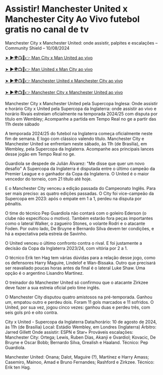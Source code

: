 #  Assistir! Manchester United x Manchester City Ao Vivo futebol gratis no canal de tv

Manchester City x Manchester United: onde assistir, palpites e escalações – Community Shield – 10/08/2024

[➤ ►🌍📺📱👉 Man City x Man United ao vivo](https://cutt.ly/Xecc2d59)

[➤ ►🌍📺📱👉 Man United x Man City ao vivo](https://cutt.ly/Xecc2d59)

[➤ ►🌍📺📱👉 Manchester United x Manchester City ao vivo](https://cutt.ly/Xecc2d59)

[➤ ►🌍📺📱👉 Manchester City x Manchester United ao vivo](https://cutt.ly/Xecc2d59)

Manchester City x Manchester United pela Supercopa Inglesa: Onde assistir e horário City x United pela Supercopa da Inglaterra: onde assistir ao vivo e horário Rivais estreiam oficialmente na temporada 2024/25 com disputa por título em Wembley; Acompanhe a partida em Tempo Real no ge a partir das 11h deste sábado

A temporada 2024/25 do futebol na Inglaterra começa oficialmente neste fim de semana. E logo com clássico valendo título. Manchester City e Manchester United se enfrentam neste sábado, às 11h (de Brasília), em Wembley, pela Supercopa da Inglaterra. Acompanhe aos principais lances desse jogão em Tempo Real no ge.

Guardiola se despede de Julián Álvarez: "Me disse que quer um novo desafio"
A Supercopa da Inglaterra é disputada entre o último campeão da Premier League e o ganhador da Copa da Inglaterra. O United é o maior vencedor do torneio, com 21 título até hoje.

E o Manchester City venceu a edição passada do Campeonato Inglês. Para ser mais preciso: as quatro edições passadas. O City foi vice-campeão da Supercopa em 2023: após o empate em 1 a 1, perdeu na disputa por pênaltis.

O time do técnico Pep Guardiola não contará com o goleiro Ederson (o clube não especificou o motivo). Também estarão fora peças importantes como o lateral Walker, o zagueiro Stones, o volante Rodri e o atacante Foden. Por outro lado, De Bruyne e Bernardo Silva devem ter condições, e há a expectativa pela estreia de Savinho.

O United venceu o último confronto contra o rival. E foi justamente a decisão da Copa da Inglaterra 2023/24, com vitória por 2 a 1.

O técnico Erik ten Hag tem várias dúvidas para a relação desse jogo, como os defensores Harry Maguire, Lindelof e Wan-Bissaka. Outro que precisará ser reavaliado poucas horas antes da final é o lateral Luke Shaw. Uma opção é o argentino Lisandro Martínez.

O treinador do Manchester United só confirmou que o atacante Zirkzee deve fazer a sua estreia oficial pelo time inglês.

O Manchester City disputou quatro amistosos na pré-temporada. Ganhou um, empatou outro e perdeu dois. Foram 11 gols marcados e 11 sofridos. O United, por sua vez, jogou cinco vezes: ganhou duas e perdeu três, com seis gols pró e oito contra.

City x United - Supercopa da Inglaterra Data/horário: 10 de agosto de 2024, às 11h (de Brasília) Local: Estádio Wembley, em Londres (Inglaterra) Árbitro: Jarred Gillett Onde assistir: ESPN e Star+ Prováveis escalações: Manchester City: Ortega; Lewis, Ruben Dias, Akanji e Gvardiol; Kovacic, De Bruyne e Oscar Bobb; Bernardo Silva, Grealish e Haaland. Técnico: Pep Guardiola.

Manchester United: Onana; Dalot, Maguire (?), Martínez e Harry Amass; Casemiro, Mainoo, Amad e Bruno Fernandes; Rashford e Zirkzee. Técnico: Erik ten Hag.
